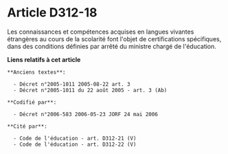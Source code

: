 # Article D312-18

Les connaissances et compétences acquises en langues vivantes étrangères au cours de la scolarité font l'objet de
certifications spécifiques, dans des conditions définies par arrêté du ministre chargé de l'éducation.

**Liens relatifs à cet article**

	**Anciens textes**:

	  - Décret n°2005-1011 2005-08-22 art. 3
	  - Décret n°2005-1011 du 22 août 2005 - art. 3 (Ab)

	**Codifié par**:

	  - Décret n°2006-583 2006-05-23 JORF 24 mai 2006

	**Cité par**:

	  - Code de l'éducation - art. D312-21 (V)
	  - Code de l'éducation - art. D312-22 (V)
